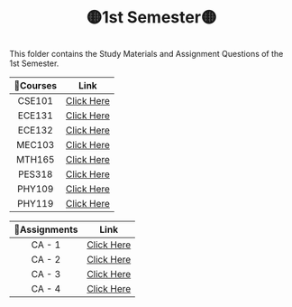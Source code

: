 # <p align="center">🟡1st Semester🟡</p>

This folder contains the Study Materials and Assignment Questions of the 1st Semester.

| 📝Courses | Link |
|:---:|:---:|
|CSE101|[Click Here](https://github.com/Rakesh9100/B.Tech-Study-Materials-LPU---Batch--2020-2024/tree/main/1st%20Semester/Courses/CSE101%20(COMPUTER%20PROGRAMMING))|
|ECE131|[Click Here](https://github.com/Rakesh9100/B.Tech-Study-Materials-LPU---Batch--2020-2024/tree/main/1st%20Semester/Courses/ECE131%20(BASIC%20ELECTRICAL%20AND%20ELECTRONICS%20ENGINEERING))|
|ECE132|[Click Here](https://github.com/Rakesh9100/B.Tech-Study-Materials-LPU---Batch--2020-2024/tree/main/1st%20Semester/Courses/ECE132%20(ELECTRICAL%20AND%20ELECTRONICS%20LABORATORY))|
|MEC103|[Click Here](https://github.com/Rakesh9100/B.Tech-Study-Materials-LPU---Batch--2020-2024/tree/main/1st%20Semester/Courses/MEC103%20(ENGINEERING%20GRAPHICS))|
|MTH165|[Click Here](https://github.com/Rakesh9100/B.Tech-Study-Materials-LPU---Batch--2020-2024/tree/main/1st%20Semester/Courses/MTH165%20(MATHEMATICS%20FOR%20ENGINEERS))|
|PES318|[Click Here](https://github.com/Rakesh9100/B.Tech-Study-Materials-LPU---Batch--2020-2024/tree/main/1st%20Semester/Courses/PES318%20(SOFT%20SKILLS-I))|
|PHY109|[Click Here](https://github.com/Rakesh9100/B.Tech-Study-Materials-LPU---Batch--2020-2024/tree/main/1st%20Semester/Courses/PHY109%20(ENGINEERING%20PHYSICS))|
|PHY119|[Click Here](https://github.com/Rakesh9100/B.Tech-Study-Materials-LPU---Batch--2020-2024/tree/main/1st%20Semester/Courses/PHY119%20(ENGINEERING%20PHYSICS%20LABORATORY))|

| 📝Assignments | Link |
|:---:|:---:|
|CA - 1|[Click Here](https://github.com/Rakesh9100/B.Tech-Study-Materials-LPU---Batch--2020-2024/tree/main/1st%20Semester/CA-1%20Assignments)|
|CA - 2|[Click Here](https://github.com/Rakesh9100/B.Tech-Study-Materials-LPU---Batch--2020-2024/tree/main/1st%20Semester/CA-2%20Assignments)|
|CA - 3|[Click Here](https://github.com/Rakesh9100/B.Tech-Study-Materials-LPU---Batch--2020-2024/tree/main/1st%20Semester/CA-3%20Assignments)|
|CA - 4|[Click Here](https://github.com/Rakesh9100/B.Tech-Study-Materials-LPU---Batch--2020-2024/tree/main/1st%20Semester/CA-4%20Assignments)|
